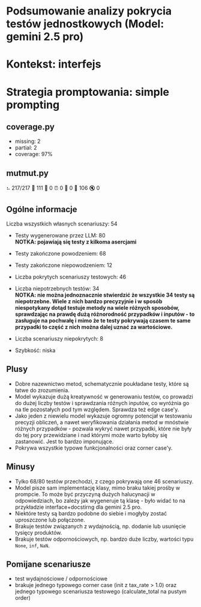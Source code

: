 # Podsumowanie analizy pokrycia testów jednostkowych (Model: gemini 2.5 pro)
# Kontekst: interfejs
# Strategia promptowania: simple prompting

## coverage.py
- missing: 2
- partial: 2
- coverage: 97%

## mutmut.py
⠦ 217/217  🎉 111 🫥 0  ⏰ 0  🤔 0  🙁 106  🔇 0

## Ogólne informacje

Liczba wszystkich własnych scenariuszy: 54

- Testy wygenerowane przez LLM: 80
<br/> <strong>NOTKA: pojawiają się testy z kilkoma asercjami</strong>
- Testy zakończone powodzeniem: 68
- Testy zakończone niepowodzeniem: 12


- Liczba pokrytych scenariuszy testowych: 46
- Liczba niepotrzebnych testów: 34
<br/> <strong>NOTKA: nie można jednoznacznie stwierdzić że wszystkie 34 testy są niepotrzebne. Wiele z nich bardzo precyzyjnie i w sposób niespotykany dotąd testuje metody na wiele różnych sposobów, sprawdzając na prawdę dużą różnorodność przypadków i inputów - to zasługuje na pochwałę i mimo że te testy pokrywają czasem te same przypadki to część z nich można dalej uznać za wartościowe.</strong>
- Liczba scenariuszy niepokrytych: 8
- Szybkość: niska

## Plusy

- Dobre nazewnictwo metod, schematycznie poukładane testy, które są łatwe do zrozumienia.
- Model wykazuje dużą kreatywność w generowaniu testów, co prowadzi do dużej liczby testów i sprawdzania różnych inputów, co wyróżnia go na tle pozostałych pod tym względem. Sprawdza też edge case'y.
- Jako jeden z niewielu model wykazuje ogromny potencjał w testowaniu precyzji obliczeń, a nawet weryfikowania działania metod w mnóstwie różnych przypadków - pozwala wykryć nawet przypadki, które nie były do tej pory przewidziane i nad którymi może warto byłoby się zastanowić. Jest to bardzo imponujące.
- Pokrywa wszystkie typowe funkcjonalności oraz corner case'y.

## Minusy

- Tylko 68/80 testów przechodzi, z czego pokrywają one 46 scenariuszy.
- Model pisze sam implementację klasy, mimo braku takiej prośby w prompcie. To może być przyczyną dużych halucynacji w odpowiedziach, bo zależy jak wygeneruje tą klasę - było widać to na przykładzie interface+docstirng dla gemini 2.5 pro.
- Niektóre testy są bardzo podobne do siebie i mogłyby zostać uproszczone lub połączone.
- Brakuje testów związanych z wydajnością, np. dodanie lub usunięcie tysięcy produktów.
- Brakuje testów odpornościowych, np. bardzo duże liczby, wartości typu `None`, `inf`, `NaN`.

## Pomijane scenariusze

- test wydajnościowe / odpornościowe
- brakuje jednego typowego corner case (init z tax_rate > 1.0) oraz jednego typowego scenariusza testowego (calculate_total na pustym order)

